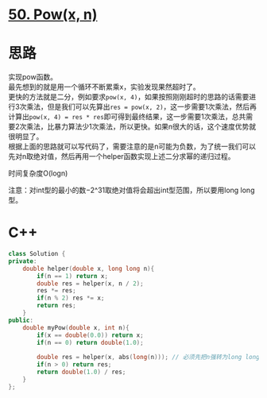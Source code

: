 # [50. Pow(x, n)](https://leetcode.com/problems/powx-n/)
# 思路
实现pow函数。   
最先想到的就是用一个循环不断累乘x，实验发现果然超时了。    
更快的方法就是二分，例如要求`pow(x, 4)`，如果按照刚刚超时的思路的话需要进行3次乘法，但是我们可以先算出`res = pow(x, 2)`，这一步需要1次乘法，然后再
计算出`pow(x, 4) = res * res`即可得到最终结果，这一步需要1次乘法，总共需要2次乘法，比暴力算法少1次乘法，所以更快。如果n很大的话，这个速度优势就很明显了。     
根据上面的思路就可以写代码了，需要注意的是n可能为负数，为了统一我们可以先对n取绝对值，然后再用一个helper函数实现上述二分求幂的递归过程。

时间复杂度O(logn)

注意：对int型的最小的数−2^31取绝对值将会超出int型范围，所以要用long long型。


# C++
``` C++
class Solution {
private:
    double helper(double x, long long n){
        if(n == 1) return x;
        double res = helper(x, n / 2);
        res *= res;
        if(n % 2) res *= x;
        return res;
    }
public:
    double myPow(double x, int n){
        if(x == double(0.0)) return x;
        if(n == 0) return double(1.0);
        
        double res = helper(x, abs(long(n))); // 必须先把n强转为long long型，这样abs才返回的long long型
        if(n > 0) return res;
        return double(1.0) / res;
    }
};
```
